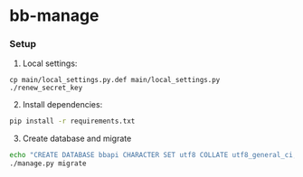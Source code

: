 # bb-manage



### Setup

1. Local settings:
```
cp main/local_settings.py.def main/local_settings.py
./renew_secret_key
```

2. Install dependencies:
```sh
pip install -r requirements.txt
```

3. Create database and migrate
```sh
echo "CREATE DATABASE bbapi CHARACTER SET utf8 COLLATE utf8_general_ci;" | mysql -uroot -p
./manage.py migrate
```
